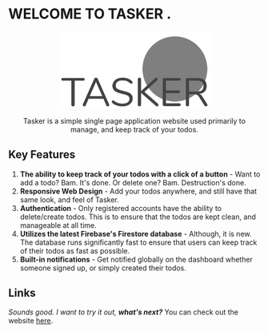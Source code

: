 
# WELCOME TO TASKER .

<p align="center"><img width="300px" src="https://github.com/FesterTY/tasker/blob/master/src/assets/tasker_logo.png?raw=true"/></p>

<p align="center">Tasker is a simple single page application website used primarily to manage, and keep track of your todos. </p>

## Key Features
1. **The ability to keep track of your todos with a click of a button** - Want to add a todo? Bam. It's done. Or delete one? Bam. Destruction's done. 
2. **Responsive Web Design** - Add your todos anywhere, and still have that same look, and feel of Tasker.
3. **Authentication** - Only registered accounts have the ability to delete/create todos. This is to ensure that the todos are kept clean, and manageable at all time.
4. **Utilizes the latest Firebase's Firestore database** - Although, it is new. The database runs significantly fast to ensure that users can keep track of their todos as fast as possible.
5. **Built-in notifications** - Get notified globally on the dashboard whether someone signed up, or simply created their todos.

## Links
*Sounds good. I want to try it out, **what's next?***
You can check out the website [here](https://tasker-2d87e.firebaseapp.com/).
